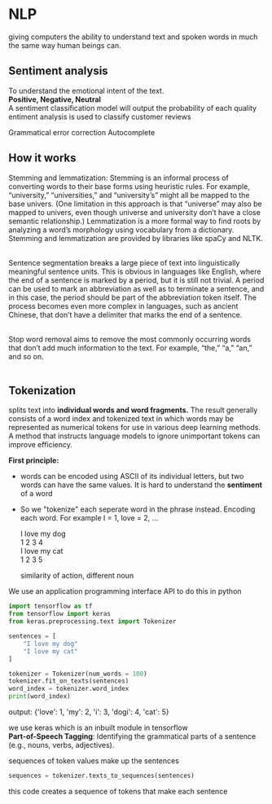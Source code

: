 # NLP
giving computers the ability to understand text and spoken words in much the same way human beings can.

## Sentiment analysis
To understand the emotional intent of the text.<br>
**Positive, Negative, Neutral**<br>
A sentiment classification model will output the probability of each quality<br>
 entiment analysis is used to classify customer reviews


Grammatical error correction
Autocomplete 


## How it works
Stemming and lemmatization: Stemming is an informal process of converting words to their base forms using heuristic rules. For example, “university,” “universities,” and “university’s” might all be mapped to the base univers. (One limitation in this approach is that “universe” may also be mapped to univers, even though universe and university don’t have a close semantic relationship.) Lemmatization is a more formal way to find roots by analyzing a word’s morphology using vocabulary from a dictionary. Stemming and lemmatization are provided by libraries like spaCy and NLTK. <br><br>

Sentence segmentation breaks a large piece of text into linguistically meaningful sentence units. This is obvious in languages like English, where the end of a sentence is marked by a period, but it is still not trivial. A period can be used to mark an abbreviation as well as to terminate a sentence, and in this case, the period should be part of the abbreviation token itself. The process becomes even more complex in languages, such as ancient Chinese, that don’t have a delimiter that marks the end of a sentence. <br><br>

Stop word removal aims to remove the most commonly occurring words that don’t add much information to the text. For example, “the,” “a,” “an,” and so on.<br><br>



## Tokenization
splits text into **individual words and word fragments.** The result generally consists of a word index and tokenized text in which words may be represented as numerical tokens for use in various deep learning methods. A method that instructs language models to ignore unimportant tokens can improve efficiency. 





 **First principle:**
- words can be encoded using ASCII of its individual letters, but two words can have the same values. It is hard to understand the **sentiment** of a word
- So we "tokenize" each seperate word in the phrase instead. Encoding each word. For example I = 1, love = 2, ...

  I love my dog<br>
  1 2 3 4<br>
  I love my cat<br>
  1 2 3 5<br>

  similarity of action, different noun

We use an application programming interface API to do this in python

```py
import tensorflow as tf 
from tensorflow import keras
from keras.preprocessing.text import Tokenizer

sentences = [
    "I love my dog"
    "I love my cat"
]

tokenizer = Tokenizer(num_words = 100)
tokenizer.fit_on_texts(sentences)
word_index = tokenizer.word_index
print(word_index)
```
output: {'love': 1, 'my': 2, 'i': 3, 'dogi': 4, 'cat': 5}

we use keras which is an inbuilt module in tensorflow<br>
**Part-of-Speech Tagging**: Identifying the grammatical parts of a sentence (e.g., nouns, verbs, adjectives).

sequences of token values make up the sentences
```py 
sequences = tokenizer.texts_to_sequences(sentences)
```
this code creates a sequence of tokens that make each sentence
